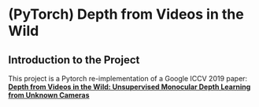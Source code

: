 # (PyTorch) Depth from Videos in the Wild

## Introduction to the Project

This project is a Pytorch re-implementation of a Google ICCV 2019 paper:  
**[Depth from Videos in the Wild: Unsupervised Monocular Depth Learning from Unknown Cameras](https://arxiv.org/abs/1904.04998)**
